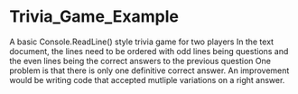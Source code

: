 # Trivia_Game_Example
A basic Console.ReadLine() style trivia game for two players
In the text document, the lines need to be ordered with odd lines being questions and the even lines being the correct answers to the previous question
One problem is that there is only one definitive correct answer. An improvement would be writing code that accepted mutliple variations on a right answer.
